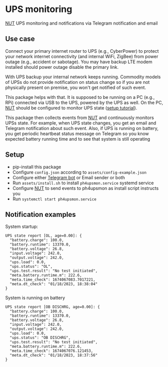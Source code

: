 # UPS monitoring

[NUT] UPS monitoring and notifications via Telegram notification and email

## Use case
Connect your primary internet router to UPS (e.g., CyberPower) to protect your network internet connectivity (and internal WiFi, ZigBee) from power outage (e.g., accident or sabotage). You may have backup LTE modem installed should power outage disable the primary link.

With UPS backup your internal network keeps running. Commodity models of UPSs do not provide notification on status change so if you are not physically present on premise, you won't get notified of such event.

This package helps with that. It is supposed to be running on a PC (e.g., RPi) connected via USB to the UPS, powered by the UPS as well.
On the PC, [NUT] should be configured to monitor UPS state ([setup tutorial](https://www.howtoraspberry.com/2020/11/how-to-monitor-ups-with-raspberry-pi/)).

This package then collects events from [NUT] and continuously monitors UPSs state. For example, when UPS state changes, you get an email and Telegram notification about such event. Also, if UPS is running on battery, you get periodic heartbeat status message on Telegram so you know expected battery running time and to see that system is still operating

## Setup

- pip-install this package
- Configure `config.json` according to `assets/config-example.json`
- Configure either [Telegram bot](https://www.teleme.io/articles/create_your_own_telegram_bot?hl=en) or Email sender or both
- Run `assets/install.sh` to install `ph4upsmon.service` systemd service
- Configure [NUT] to send events to ph4upsmon as install script instructs you
- Run `systemctl start ph4upsmon.service`

## Notification examples

System startup:

```
UPS state report [OL, age=0.00]: {
  "battery.charge": 100.0,
  "battery.runtime": 13370.0,
  "battery.voltage": 26.8,
  "input.voltage": 242.0,
  "output.voltage": 242.0,
  "ups.load": 0.0,
  "ups.status": "OL",
  "ups.test.result": "No test initiated",
  "meta.battery.runtime.m": 222.6,
  "meta.time_check": 1674067083.7017221,
  "meta.dt_check": "01/18/2023, 18:38:04"
}
```

System is running on battery

```
UPS state report [OB DISCHRG, age=0.00]: {
  "battery.charge": 100.0,
  "battery.runtime": 13370.0,
  "battery.voltage": 26.8,
  "input.voltage": 242.0,
  "output.voltage": 242.0,
  "ups.load": 0.0,
  "ups.status": "OB DISCHRG",
  "ups.test.result": "No test initiated",
  "meta.battery.runtime.m": 222.6,
  "meta.time_check": 1674067076.121453,
  "meta.dt_check": "01/18/2023, 18:37:56"
}
```

[NUT]: https://networkupstools.org